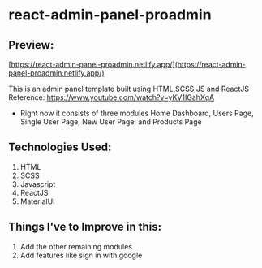 # react-admin-panel-proadmin

## Preview:

[https://react-admin-panel-proadmin.netlify.app/](https://react-admin-panel-proadmin.netlify.app/)

This is an admin panel template built using HTML,SCSS,JS and ReactJS
Reference: https://www.youtube.com/watch?v=yKV1IGahXqA

- Right now it consists of three modules Home Dashboard, Users Page, Single User Page, New User Page, and Products Page

## Technologies Used:

1. HTML
2. SCSS
3. Javascript
4. ReactJS
5. MaterialUI

## Things I've to Improve in this:

1. Add the other remaining modules
2. Add features like sign in with google
